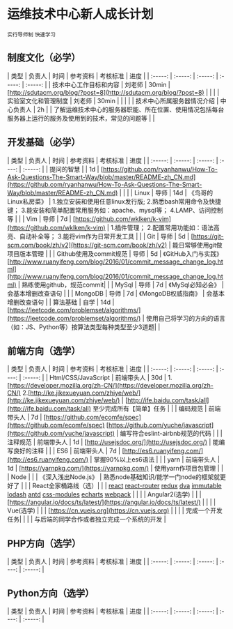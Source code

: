 # 运维技术中心新人成长计划

`实行导师制` `快速学习`

## 制度文化（必学）
| 类型 | 负责人 | 时间 | 参考资料 | 考核标准 | 进度 |
| :-----: | :-----: | :-----:  | :-----:  | :-----: |
| 技术中心工作目标和内容 | 刘老师 | 30min |  [http://sdutacm.org/blog/?post=8](http://sdutacm.org/blog/?post=8) |  |  |
| 实验室文化和管理制度 | 刘老师 | 30min |  |  |  |
| 技术中心所属服务器情况介绍 | 中心负责人 | 2h |  | 了解运维技术中心的服务器职能、所在位置、使用情况包括每台服务器上运行的服务及使用到的技术，常见的问题等 |  |

## 开发基础（必学）

| 类型 | 负责人 | 时间 | 参考资料 |    考核标准     | 进度 |
| :-----: | :-----: | :-----:  | :----:  | :-----: |
| 提问的智慧 |  | 1d | [https://github.com/ryanhanwu/How-To-Ask-Questions-The-Smart-Way/blob/master/README-zh_CN.md](https://github.com/ryanhanwu/How-To-Ask-Questions-The-Smart-Way/blob/master/README-zh_CN.md) |  |  |
| Linux | 导师 | 14d | 《鸟哥的Linux私房菜》 | 1.独立安装和使用任意linux发行版; 2.熟悉bash常用命令及快捷键； 3.能安装和简单配置常用服务如：apache、mysql等； 4.LAMP、访问控制等 |  |
| Vim | 导师 | 7d | [https://github.com/wklken/k-vim](https://github.com/wklken/k-vim) | 1.插件管理； 2.配置常用功能如：语法高亮、自动补全等； 3.能将vim作为日常开发工具 |  |
| Git | 导师 | 5d | [https://git-scm.com/book/zh/v2](https://git-scm.com/book/zh/v2) | 能日常够使用git做项目版本管理 |  |
| Github使用及commit规范 | 导师 | 5d | 《GitHub入门与实践》 [http://www.ruanyifeng.com/blog/2016/01/commit_message_change_log.html](http://www.ruanyifeng.com/blog/2016/01/commit_message_change_log.html) | 熟练使用github，规范commit|  |
| MySql | 导师 | 7d | 《MySql必知必会》 | 会基本增删改查语句 |  |
| MongoDB | 导师 | 7d | 《MongoDB权威指南》 | 会基本增删改查语句 |
| 算法基础 | 自学 | 14d | [https://leetcode.com/problemset/algorithms/](https://leetcode.com/problemset/algorithms/) | 使用自己将学习的方向的语言（如：JS、Python等）按算法类型每种类型至少3道题|  |

## 前端方向（选学）
| 类型 | 负责人 | 时间 | 参考资料 | 考核标准 | 进度 |
| :-----: | :-----: | :-----:  | :----:  | :-----: |
| Html/CSS/JavaScript | 前端带头人 | 30d | 1.[https://developer.mozilla.org/zh-CN/](https://developer.mozilla.org/zh-CN/) 2.[http://ke.jikexueyuan.com/zhiye/web/](http://ke.jikexueyuan.com/zhiye/web/) | [http://ife.baidu.com/task/all](http://ife.baidu.com/task/all)  至少完成所有【简单】任务 |  |
| 编码规范 | 前端带头人 | 7d | [https://github.com/ecomfe/spec](https://github.com/ecomfe/spec)  [https://github.com/yuche/javascript](https://github.com/yuche/javascript) | 编写符合eslint-airbnb规范的代码 |  |
| 注释规范 | 前端带头人 | 1d | [http://usejsdoc.org/](http://usejsdoc.org/) | 能编写良好的注释 |  |
| ES6 | 前端带头人 | 7d | [http://es6.ruanyifeng.com/](http://es6.ruanyifeng.com/) | 掌握90%以上es6语法 |  |
| yarn | 前端带头人 | 1d | [https://yarnpkg.com/](https://yarnpkg.com/) | 使用yarn作项目包管理 |  |
| Node |  |  | 《深入浅出Node.js》 | 熟悉node基础知识/能学一门node的框架就更好了 |  |
| React全家桶路线（选）|  |  | [react](http://www.css88.com/react/docs/getting-started.html) [react-router](https://github.com/ReactTraining/react-router) [redux](http://cn.redux.js.org/) [dva](https://github.com/dvajs/dva) [immutable](https://facebook.github.io/immutable-js/) [lodash](http://lodashjs.com/docs/) [antd](https://ant.design/) [css-modules](https://github.com/css-modules/css-modules) [echarts](http://echarts.baidu.com/) [webpack](https://webpack.github.io/) |  |  |
| Angular2(选学) |  |  | [https://angular.io/docs/ts/latest/](https://angular.io/docs/ts/latest/) |  |  |
| Vue(选学) |  |  | [https://cn.vuejs.org](https://cn.vuejs.org) |  |  |
| 完成一个开发任务|  |  |  | 与后端的同学合作或者独立完成一个系统的开发 |


## PHP方向（选学）
| 类型 | 负责人 | 时间 | 参考资料 | 考核标准 | 进度 |
| :-----: | :-----: | :-----:  | :----:  | :-----: |


## Python方向（选学）
| 类型 | 负责人 | 时间 | 参考资料 | 考核标准 | 进度 |
| :-----: | :-----: | :-----:  | :----:  | :-----: |
